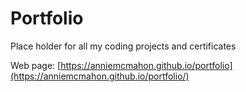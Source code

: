 # Portfolio
Place holder for all my coding projects and certificates

Web page: [https://anniemcmahon.github.io/portfolio](https://anniemcmahon.github.io/portfolio/)


